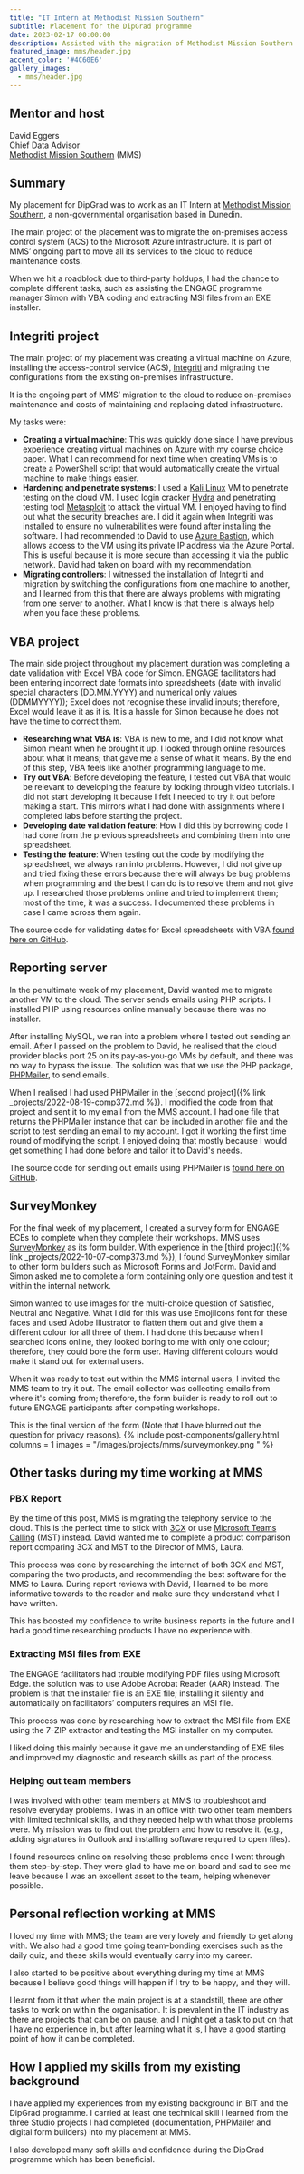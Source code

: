 ```yaml
---
title: "IT Intern at Methodist Mission Southern"
subtitle: Placement for the DipGrad programme
date: 2023-02-17 00:00:00
description: Assisted with the migration of Methodist Mission Southern's (MMS) on-premises services to the cloud. Had the opportunity to help other members of MMS, such as programme code for a spreadsheet feature and assist members with their common IT problems.
featured_image: mms/header.jpg
accent_color: '#4C60E6'
gallery_images:
  - mms/header.jpg
---
```


## Mentor and host
David Eggers  
Chief Data Advisor  
[Methodist Mission Southern](https://mmsouth.org.nz/) (MMS)  

## Summary
My placement for DipGrad was to work as an IT Intern at [Methodist Mission Southern](https://mmsouth.org.nz/), a non-governmental organisation based in Dunedin.

The main project of the placement was to migrate the on-premises access control system (ACS) to the Microsoft Azure infrastructure. It is part of MMS’ ongoing part to move all its services to the cloud to reduce maintenance costs.

When we hit a roadblock due to third-party holdups, I had the chance to complete different tasks, such as assisting the ENGAGE programme manager Simon with VBA coding and extracting MSI files from an EXE installer.

## Integriti project

The main project of my placement was creating a virtual machine on Azure, installing the access-control service (ACS), [Integriti](https://www.innerrange.com/Products/Integriti) and migrating the configurations from the existing on-premises infrastructure. 

It is the ongoing part of MMS’ migration to the cloud to reduce on-premises maintenance and costs of maintaining and replacing dated infrastructure.

My tasks were:

* **Creating a virtual machine**: This was quickly done since I have previous experience creating virtual machines on Azure with my course choice paper. What I can recommend for next time when creating VMs is to create a PowerShell script that would automatically create the virtual machine to make things easier.
* **Hardening and penetrate systems**: I used a [Kali Linux](https://www.kali.org/) VM to penetrate testing on the cloud VM. I used login cracker [Hydra](https://www.kali.org/tools/hydra/) and penetrating testing tool [Metasploit](https://www.metasploit.com/) to attack the virtual VM. I enjoyed having to find out what the security breaches are. I did it again when Integriti was installed to ensure no vulnerabilities were found after installing the software. I had recommended to David to use [Azure Bastion](https://learn.microsoft.com/en-us/azure/bastion/bastion-overview), which allows access to the VM using its private IP address via the Azure Portal. This is useful because it is more secure than accessing it via the public network. David had taken on board with my recommendation.
* **Migrating controllers**: I witnessed the installation of Integriti and migration by switching the configurations from one machine to another, and I learned from this that there are always problems with migrating from one server to another. What I know is that there is always help when you face these problems.

## VBA project
The main side project throughout my placement duration was completing a date validation with Excel VBA code for Simon. ENGAGE facilitators had been entering incorrect date formats into spreadsheets (date with invalid special characters (DD.MM.YYYY) and numerical only values (DDMMYYYY)); Excel does not recognise these invalid inputs; therefore, Excel would leave it as it is. It is a hassle for Simon because he does not have the time to correct them.

* **Researching what VBA is**: VBA is new to me, and I did not know what Simon meant when he brought it up. I looked through online resources about what it means; that gave me a sense of what it means. By the end of this step, VBA feels like another programming language to me.
* **Try out VBA**: Before developing the feature, I tested out VBA that would be relevant to developing the feature by looking through video tutorials. I did not start developing it because I felt I needed to try it out before making a start. This mirrors what I had done with assignments where I completed labs before starting the project.
* **Developing date validation feature**: How I did this by borrowing code I had done from the previous spreadsheets and combining them into one spreadsheet.
* **Testing the feature**: When testing out the code by modifying the spreadsheet, we always ran into problems. However, I did not give up and tried fixing these errors because there will always be bug problems when programming and the best I can do is to resolve them and not give up. I researched those problems online and tried to implement them; most of the time, it was a success. I documented these problems in case I came across them again.

The source code for validating dates for Excel spreadsheets with VBA [found here on GitHub](https://github.com/raymondhua/mms-vba).

## Reporting server

In the penultimate week of my placement, David wanted me to migrate another VM to the cloud. The server sends emails using PHP scripts. I installed PHP using resources online manually because there was no installer.

After installing MySQL, we ran into a problem where I tested out sending an email. After I passed on the problem to David, he realised that the cloud provider blocks port 25 on its pay-as-you-go VMs by default, and there was no way to bypass the issue. The solution was that we use the PHP package, [PHPMailer](https://github.com/PHPMailer/PHPMailer), to send emails.

When I realised I had used PHPMailer in the [second project]({% link _projects/2022-08-19-comp372.md %}). I modified the code from that project and sent it to my email from the MMS account. I had one file that returns the PHPMailer instance that can be included in another file and the script to test sending an email to my account. I got it working the first time round of modifying the script. I enjoyed doing that mostly because I would get something I had done before and tailor it to David's needs.

The source code for sending out emails using PHPMailer is [found here on GitHub](https://github.com/raymondhua/send-email-phpmailer).

## SurveyMonkey

For the final week of my placement, I created a survey form for ENGAGE ECEs to complete when they complete their workshops. MMS uses [SurveyMonkey](https://www.surveymonkey.com/) as its form builder. With experience in the [third project]({% link _projects/2022-10-07-comp373.md %}), I found SurveyMonkey similar to other form builders such as Microsoft Forms and JotForm. David and Simon asked me to complete a form containing only one question and test it within the internal network.

Simon wanted to use images for the multi-choice question of Satisfied, Neutral and Negative. What I did for this was use EmojiIcons font for these faces and used Adobe Illustrator to flatten them out and give them a different colour for all three of them. I had done this because when I searched icons online, they looked boring to me with only one colour; therefore, they could bore the form user. Having different colours would make it stand out for external users.

When it was ready to test out within the MMS internal users, I invited the MMS team to try it out. The email collector was collecting emails from where it's coming from; therefore, the form builder is ready to roll out to future ENGAGE participants after competing workshops.

This is the final version of the form (Note that I have blurred out the question for privacy reasons).
{% include post-components/gallery.html
	columns = 1
	images = "/images/projects/mms/surveymonkey.png
	"
%}

## Other tasks during my time working at MMS

### PBX Report
By the time of this post, MMS is migrating the telephony service to the cloud. This is the perfect time to stick with [3CX](https://www.3cx.com/)  or use  [Microsoft Teams Calling](https://www.microsoft.com/en-nz/microsoft-teams/microsoft-teams-phone) (MST) instead. David wanted me to complete a product comparison report comparing 3CX and MST to the Director of MMS, Laura.

This process was done by researching the internet of both 3CX and MST, comparing the two products, and recommending the best software for the MMS to Laura. During report reviews with David, I learned to be more informative towards to the reader and make sure they understand what I have written.

This has boosted my confidence to write business reports in the future and I had a good time researching products I have no experience with.

### Extracting MSI files from EXE
The ENGAGE facilitators had trouble modifying PDF files using Microsoft Edge. the solution was to use Adobe Acrobat Reader (AAR) instead. The problem is that the installer file is an EXE file; installing it silently and automatically on facilitators’ computers requires an MSI file. 

This process was done by researching how to extract the MSI file from EXE using the 7-ZIP extractor and testing the MSI installer on my computer. 

I liked doing this mainly because it gave me an understanding of EXE files and improved my diagnostic and research skills as part of the process. 

### Helping out team members
I was involved with other team members at MMS to troubleshoot and resolve everyday problems. I was in an office with two other team members with limited technical skills, and they needed help with what those problems were. My mission was to find out the problem and how to resolve it. (e.g., adding signatures in Outlook and installing software required to open files).

I found resources online on resolving these problems once I went through them step-by-step. They were glad to have me on board and sad to see me leave because I was an excellent asset to the team, helping whenever possible.

## Personal reflection working at MMS
I loved my time with MMS; the team are very lovely and friendly to get along with. We also had a good time going team-bonding exercises such as the daily quiz, and these skills would eventually carry into my career.

I also started to be positive about everything during my time at MMS because I believe good things will happen if I try to be happy, and they will.

I learnt from it that when the main project is at a standstill, there are other tasks to work on within the organisation. It is prevalent in the IT industry as there are projects that can be on pause, and I might get a task to put on that I have no experience in, but after learning what it is, I have a good starting point of how it can be completed.

## How I applied my skills from my existing background
I have applied my experiences from my existing background in BIT and the DipGrad programme. I carried at least one technical skill I learned from the three Studio projects I had completed (documentation, PHPMailer and digital form builders) into my placement at MMS. 

I also developed many soft skills and confidence during the DipGrad programme which has been beneficial. 